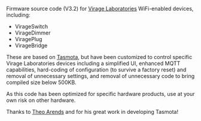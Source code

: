 Firmware source code (V3.2) for [Virage Laboratories](https://www.viragelabs.com/products) WiFi-enabled devices, including:

- VirageSwitch
- VirageDimmer
- ViragePlug
- VirageBridge

These are based on [Tasmota](https://github.com/arendst/Tasmota), but have been customized to control specific Virage Laboratories devices including a simplified UI,
enhanced MQTT capabilities, hard-coding of configuration (to survive a factory reset) and removal of unnecessary settings, and removal of unnecessary code to bring compiled
size below 500KB.

As this code has been optimized for specific hardware products, use at your own risk on other hardware.

Thanks to [Theo Arends](https://github.com/arendst) and for his great work in developing Tasmota!
